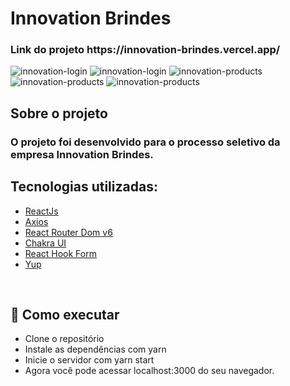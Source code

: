 <h1> Innovation Brindes </h1>

<h3>Link do projeto https://innovation-brindes.vercel.app/ </h3>

![innovation-login](https://user-images.githubusercontent.com/67350243/149460486-68d3e2ba-f1c7-4214-ad5a-bbeb2e34c7ae.png)
![innovation-login](https://user-images.githubusercontent.com/67350243/149460622-586241cf-2871-4139-8a6b-a8d328d63546.png)
![innovation-products](https://user-images.githubusercontent.com/67350243/149460754-f9ca3f14-bae3-43d3-bf56-a76551e0f519.png)
![innovation-products](https://user-images.githubusercontent.com/67350243/149463043-3fcd0b48-c56b-4913-80d4-a2fff9253e10.png)
![innovation-products](https://user-images.githubusercontent.com/67350243/149463190-6816334a-84a9-4f06-8a36-155088cc4fc4.png)



## Sobre o projeto
<h3> O projeto foi desenvolvido para o processo seletivo da empresa Innovation Brindes. </h3>

<h2> Tecnologias utilizadas: </h2> 

- <a href="https://pt-br.reactjs.org"> ReactJs </a>
- <a href="https://axios-http.com/"> Axios </a>
- <a href="https://reactrouter.com/docs/en/v6"> React Router Dom v6 </a>
- <a href="https://chakra-ui.com"> Chakra UI </a>
- <a href="https://react-hook-form.com"> React Hook Form </a>
- <a href="https://github.com/jquense/yup"> Yup </a>


<br>

## 🚀 Como executar

- Clone o repositório
- Instale as dependências com yarn
- Inicie o servidor com yarn start
- Agora você pode acessar localhost:3000 do seu navegador.
